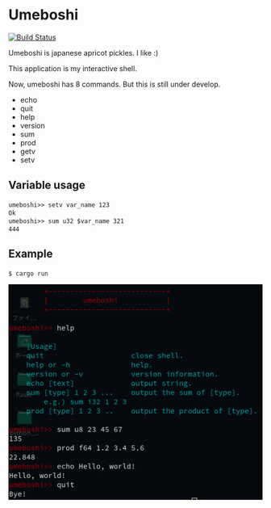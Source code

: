 # Umeboshi

[![Build Status](https://travis-ci.org/masahiko-ofgp/umeboshi.svg?branch=master)](https://travis-ci.org/masahiko-ofgp/umeboshi)

Umeboshi is japanese apricot pickles. I like :)

This application is my interactive shell.

Now, umeboshi has 8 commands. But this is still under develop.

- echo
- quit
- help
- version
- sum
- prod
- getv
- setv

## Variable usage

    umeboshi>> setv var_name 123
    Ok
    umeboshi>> sum u32 $var_name 321
    444

## Example

    $ cargo run

<img src="./imgs/screenshot-umeboshi.png" alt="umeboshi screenshot">

